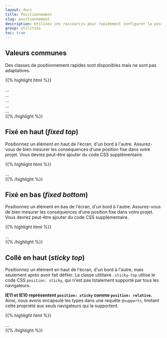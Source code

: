 ```yaml
---
layout: docs
title: Positionnement
slug: positionnement
description: Utilisez ces raccourcis pour rapidement configurer la position d'un élément.
group: utilities
toc: true
---
```


## Valeurs communes

Des classes de positionnement rapides sont disponibles mais ne sont pas adaptatives.

{{% highlight html %}}
<div class="position-static">...</div>
<div class="position-relative">...</div>
<div class="position-absolute">...</div>
<div class="position-fixed">...</div>
<div class="position-sticky">...</div>
{{% /highlight %}}

## Fixé en haut (_fixed top_)

Positionnez un élément en haut de l'écran, d'un bord à l'autre. Assurez-vous de bien mesurer les conséquences d'une position fixe dans votre projet. Vous devrez peut-être ajouter du code CSS supplémentaire.

{{% highlight html %}}
<div class="fixed-top">...</div>
{{% /highlight %}}

## Fixé en bas (_fixed bottom_)

Positionnez un élément en bas de l'écran, d'un bord à l'autre. Assurez-vous de bien mesurer les conséquences d'une position fixe dans votre projet. Vous devrez peut-être ajouter du code CSS supplémentaire.

{{% highlight html %}}
<div class="fixed-bottom">...</div>
{{% /highlight %}}

## Collé en haut (_sticky top_)

Positionnez un élément en haut de l'écran, d'un bord à l'autre, mais seulement après avoir fait défiler. La classe utilitaire `.sticky-top` utilise le code CSS `position: sticky`, qui n'est pas totalement supporté par tous les navigateurs.

**IE11 et IE10 représentent `position: sticky` comme `position: relative`.** Ainsi, nous avons encapsulé les types dans une requête `@supports`, limitant cette propriété aux seuls navigateurs qui la supportent.

{{% highlight html %}}
<div class="sticky-top">...</div>
{{% /highlight %}}
